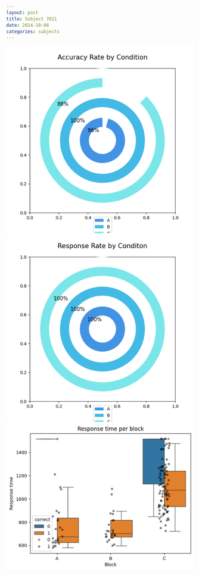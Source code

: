 ```yaml
---
layout: post
title: Subject 7021
date: 2024-10-08
categories: subjects
---
```


![](data/7021/run-6/7021_accuracy_rate.png)
![](data/7021/run-6/7021_response_rate.png)
![](data/7021/run-6/7021_rt.png)
